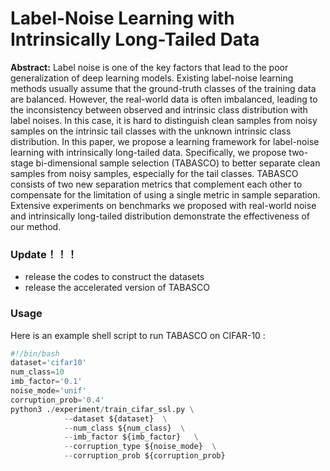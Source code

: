 # Label-Noise Learning with Intrinsically Long-Tailed Data

**Abstract:** Label noise is one of the key factors that lead to the poor generalization of deep learning models. Existing label-noise learning methods usually assume that the ground-truth classes of the training data are balanced. However, the real-world data is often imbalanced, leading to the inconsistency between observed and intrinsic class distribution with label noises. In this case, it is hard to distinguish clean samples from noisy samples on the intrinsic tail classes with the unknown intrinsic class distribution. In this paper, we propose a learning framework for label-noise learning with intrinsically long-tailed data. Specifically, we propose two-stage bi-dimensional sample selection (TABASCO) to better separate clean samples from noisy samples, especially for the tail classes. TABASCO consists of two new separation metrics that complement each other to compensate for the limitation of using a single metric in sample separation. Extensive experiments on benchmarks we proposed with real-world noise and intrinsically long-tailed distribution demonstrate the effectiveness of our method. 

### Update！！！

- release the codes to construct the datasets
- release the accelerated version of TABASCO

### Usage

Here is an example shell script to run TABASCO on CIFAR-10 :

```python
#!/bin/bash
dataset='cifar10'
num_class=10
imb_factor='0.1'
noise_mode='unif'
corruption_prob='0.4'
python3 ./experiment/train_cifar_ssl.py \
			--dataset ${dataset}  \
			--num_class ${num_class}  \
			--imb_factor ${imb_factor}   \
			--corruption_type ${noise_mode}  \
			--corruption_prob ${corruption_prob}  
```



